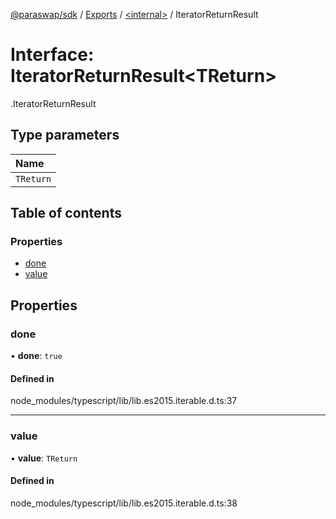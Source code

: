 [@paraswap/sdk](../README.md) / [Exports](../modules.md) / [<internal\>](../modules/internal_.md) / IteratorReturnResult

# Interface: IteratorReturnResult<TReturn\>

[<internal>](../modules/internal_.md).IteratorReturnResult

## Type parameters

| Name |
| :------ |
| `TReturn` |

## Table of contents

### Properties

- [done](internal_.IteratorReturnResult.md#done)
- [value](internal_.IteratorReturnResult.md#value)

## Properties

### done

• **done**: ``true``

#### Defined in

node_modules/typescript/lib/lib.es2015.iterable.d.ts:37

___

### value

• **value**: `TReturn`

#### Defined in

node_modules/typescript/lib/lib.es2015.iterable.d.ts:38

